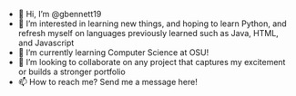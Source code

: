 - 👋 Hi, I’m @gbennett19
- 👀 I’m interested in learning new things, and hoping to learn Python, and refresh myself on languages previously learned such as Java, HTML, and Javascript
- 🌱 I’m currently learning Computer Science at OSU!
- 💞️ I’m looking to collaborate on any project that captures my excitement or builds a stronger portfolio
- 📫 How to reach me? Send me a message here!

<!---
gbennett19/gbennett19 is a ✨ special ✨ repository because its `README.md` (this file) appears on your GitHub profile.
You can click the Preview link to take a look at your changes.
--->
